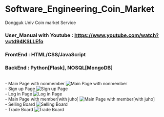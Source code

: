 # Software_Engineering_Coin_Market
Dongguk Univ Coin market Service

### User_Manual with Youtube : <a href="https://www.youtube.com/watch?v=td94KSLLEfo" target="_blank">https://www.youtube.com/watch?v=td94KSLLEfo</a>

### FrontEnd : HTML/CSS/JavaScript
### BackEnd : Python[Flask], NOSQL[MongoDB]

<br/>
- Main Page with nonmember
<img src= 'https://ifh.cc/g/SzvPxz.png' alt='Main Page with nonmember'> 

<br/>
- Sign up Page
<img src= 'https://ifh.cc/g/ObhSkk.png' alt='Sign up Page'> 

<br/>
- Log in Page
<img src= 'https://ifh.cc/g/8pKh0b.png' alt='Log in Page'> 

<br/>
- Main Page with member[with juho]
<img src='https://ifh.cc/g/F6tDMp.png' alt='Main Page with member[with juho]'>

<br/>
- Selling Board
<img src = 'https://ifh.cc/g/OLbphk.png' alt='Selling Board'>

<br/>
- Trade Board
<img src='https://ifh.cc/g/6Zw9mv.png' alt='Trade Board'>

